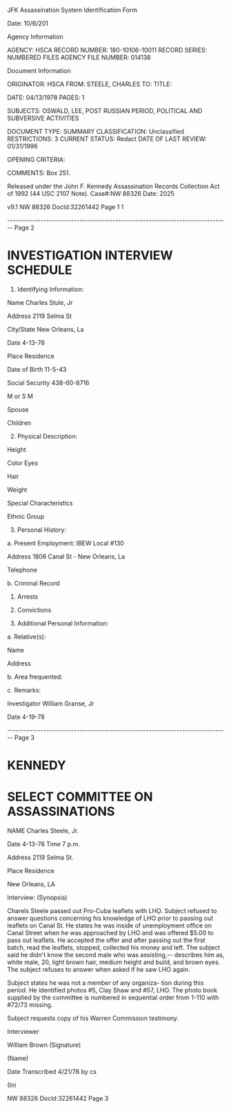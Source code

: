 JFK Assassination System
Identification Form

Date: 10/6/201

Agency Information

AGENCY: HSCA
RECORD NUMBER: 180-10106-10011
RECORD SERIES: NUMBERED FILES
AGENCY FILE NUMBER: 014138

Document Information

ORIGINATOR: HSCA
FROM: STEELE, CHARLES
TO:
TITLE:

DATE: 04/13/1978
PAGES: 1

SUBJECTS: OSWALD, LEE, POST RUSSIAN PERIOD, POLITICAL AND
SUBVERSIVE
ACTIVITIES

DOCUMENT TYPE: SUMMARY
CLASSIFICATION: Unclassified
RESTRICTIONS: 3
CURRENT STATUS: Redact
DATE OF LAST REVIEW: 01/31/1996

OPENING CRITERIA:

COMMENTS: Box 251.



Released under the John F. Kennedy
Assassination Records Collection Act of
1992 (44 USC 2107 Note). Case#:NW
88326 Date: 2025


v9.1
NW 88326 Docld:32261442 Page 1
1


-------------------------------------------------------------------------------- Page 2

# INVESTIGATION INTERVIEW SCHEDULE

1. Identifying Information:

Name Charles Stule, Jr

Address 2119 Selma St

City/State New Orleans, La

Date 4-13-78

Place Residence

Date of Birth 11-5-43

Social Security 438-60-8716

M or S M

Spouse

Children

2. Physical Description:

Height

Color Eyes

Hair

Weight

Special Characteristics

Ethnic Group

3. Personal History:

a. Present Employment: IBEW Local #130

Address 1806 Canal St - New Orleans, La

Telephone

b. Criminal Record

   1. Arrests

   2. Convictions

4. Additional Personal Information:

a. Relative(s):

Name

Address

b. Area frequented:

c. Remarks:

Investigator William Granse, Jr

Date 4-19-78


-------------------------------------------------------------------------------- Page 3

# KENNEDY

# SELECT COMMITTEE ON ASSASSINATIONS

NAME Charles Steele, Jr.

Date 4-13-78 Time 7 p.m.

Address 2119 Selma St.

Place Residence

New Orleans, LA

Interview: (Synopsis)

Charels Steele passed out Pro-Cuba leaflets with LHỌ. Subject refused to answer questions concerning his knowledge of LHO prior to passing out leaflets on Canal St. He states he was inside of unemployment office on Canal Street when he was approached by LHO and was offered $5.00 to pass out leaflets. He accepted the offer and after passing out the first batch, read the leaflets, stopped, collected his money and left. The subject said he didn't know the second male who was assisting,-- describes him as, white male, 20, light brown hair, medium height and build, and brown eyes. The subject refuses to answer when asked if he saw LHO again.

Subject states he was not a member of any organiza- tion during this period. He identified photos #5, Clay Shaw and #57, LHO. The photo book supplied by the committee is numbered in sequential order from 1-110 with #72/73 missing.

Subject requests copy of his Warren Commission testimony.

Interviewer

William Brown (Signature)

(Name)

Date Transcribed 4/21/78 by cs

(Ini

NW 88326 Docld:32261442 Page 3
